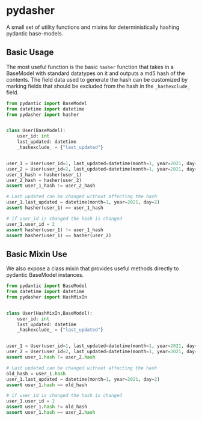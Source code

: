 # pydasher

A small set of utility functions and mixins for deterministically hashing pydantic base-models.

## Basic Usage

The most useful function is the basic `hasher` function that takes in a BaseModel with standard datatypes on it and outputs a md5 hash of the contents. The field data used to generate the hash can be customized by marking fields that should be excluded from the hash in the `_hashexclude_` field.

```Python
from pydantic import BaseModel
from datetime import datetime
from pydasher import hasher


class User(BaseModel):
    user_id: int
    last_updated: datetime
    _hashexclude_ = {"last_updated"}


user_1 = User(user_id=1, last_updated=datetime(month=1, year=2021, day=1))
user_2 = User(user_id=2, last_updated=datetime(month=1, year=2021, day=1))
user_1_hash = hasher(user_1)
user_2_hash = hasher(user_2)
assert user_1_hash != user_2_hash

# Last updated can be changed without affecting the hash
user_1.last_updated = datetime(month=1, year=2021, day=2)
assert hasher(user_1) == user_1_hash

# if user_id is changed the hash is changed
user_1.user_id = 2
assert hasher(user_1) != user_1_hash
assert hasher(user_1) == hasher(user_2)
```

## Basic Mixin Use

We also expose a class mixin that provides useful methods directly to pydantic BaseModel instances.

```Python
from pydantic import BaseModel
from datetime import datetime
from pydasher import HashMixIn


class User(HashMixIn,BaseModel):
    user_id: int
    last_updated: datetime
    _hashexclude_ = {"last_updated"}


user_1 = User(user_id=1, last_updated=datetime(month=1, year=2021, day=1))
user_2 = User(user_id=2, last_updated=datetime(month=1, year=2021, day=1))
assert user_1.hash != user_2.hash

# Last updated can be changed without affecting the hash
old_hash = user_1.hash
user_1.last_updated = datetime(month=1, year=2021, day=2)
assert user_1.hash == old_hash

# if user_id is changed the hash is changed
user_1.user_id = 2
assert user_1.hash != old_hash
assert user_1.hash == user_2.hash
```
